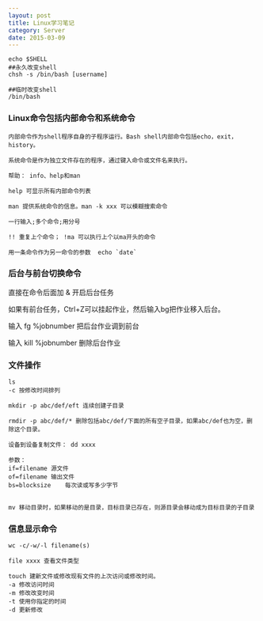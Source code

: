 ```yaml
---
layout: post
title: Linux学习笔记
category: Server
date: 2015-03-09
---
```


	echo $SHELL
	##永久改变shell
	chsh -s /bin/bash [username]

	##临时改变shell
	/bin/bash

<!-- more -->

### Linux命令包括内部命令和系统命令

	内部命令作为shell程序自身的子程序运行。Bash shell内部命令包括echo，exit，history。

	系统命令是作为独立文件存在的程序，通过键入命令或文件名来执行。

	帮助： info、help和man

	help 可显示所有内部命令列表

	man 提供系统命令的信息。man -k xxx 可以模糊搜索命令

	一行输入;多个命令;用分号

	!! 重复上个命令； !ma 可以执行上个以ma开头的命令

	用一条命令作为另一命令的参数  echo `date`



### 后台与前台切换命令

直接在命令后面加 & 开启后台任务

如果有前台任务，Ctrl+Z可以挂起作业，然后输入bg把作业移入后台。

输入 fg %jobnumber 把后台作业调到前台

输入 kill %jobnumber 删除后台作业


### 文件操作

	ls
	-c 按修改时间排列

	mkdir -p abc/def/eft 连续创建子目录

	rmdir -p abc/def/* 删除包括abc/def/下面的所有空子目录，如果abc/def也为空，删除这个目录。

	设备到设备复制文件： dd xxxx

	参数：
	if=filename	源文件
	of=filename	输出文件
	bs=blocksize	每次读或写多少字节


	mv 移动目录时，如果移动的是目录，目标目录已存在，则源目录会移动成为目标目录的子目录


### 信息显示命令

	wc -c/-w/-l filename(s)

	file xxxx 查看文件类型

	touch 建新文件或修改现有文件的上次访问或修改时间。
	-a 修改访问时间
	-m 修改改变时间
	-t 使用你指定的时间
	-d 更新修改


